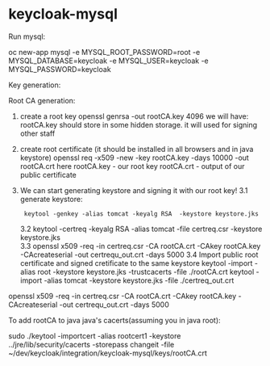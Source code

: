 # keycloak-mysql


Run mysql:


oc new-app mysql -e MYSQL_ROOT_PASSWORD=root -e MYSQL_DATABASE=keycloak -e MYSQL_USER=keycloak -e MYSQL_PASSWORD=keycloak




Key generation:

Root CA generation:
1. create a root key
openssl genrsa -out rootCA.key 4096
we will have: rootCA.key should store in some hidden storage. it will used for signing other staff
2. create root certificate (it should be installed in all browsers and in java keystore)
openssl req -x509 -new -key rootCA.key -days 10000 -out rootCA.crt
here rootCA.key - our root key
     rootCA.crt - output of our public certificate

3. We can start generating keystore and signing it with our root key!
   3.1 generate keystore: 
        
        keytool -genkey -alias tomcat -keyalg RSA  -keystore keystore.jks
        
   3.2 
        keytool -certreq -keyalg RSA -alias tomcat -file certreq.csr -keystore keystore.jks   
   3.3 
        openssl x509 -req -in certreq.csr -CA rootCA.crt -CAkey rootCA.key -CAcreateserial -out certrequ_out.crt -days 5000
   3.4   Import public root certificate and signed cretificate to the same keystore
        keytool -import -alias root -keystore keystore.jks -trustcacerts -file ./rootCA.crt
        keytool -import -alias tomcat -keystore keystore.jks  -file ./certreq_out.crt
        
        
 

openssl x509 -req -in certreq.csr -CA rootCA.crt -CAkey rootCA.key -CAcreateserial -out certrequ_out.crt -days 5000





To add rootCA to java java's cacerts(assuming you in java root):

sudo ./keytool -importcert -alias rootcert1 -keystore ../jre/lib/security/cacerts -storepass changeit -file ~/dev/keycloak/integration/keycloak-mysql/keys/rootCA.crt
